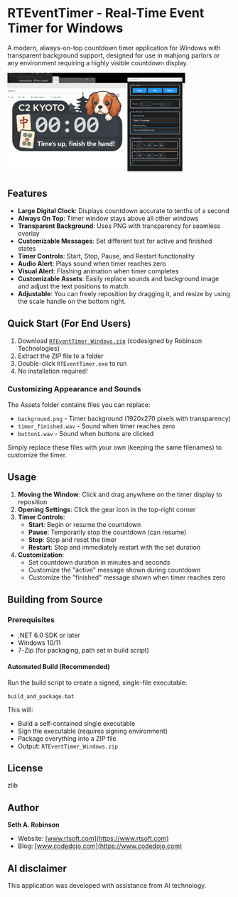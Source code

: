 # RTEventTimer - Real-Time Event Timer for Windows

A modern, always-on-top countdown timer application for Windows with transparent background support, designed for use in mahjong parlors or any environment requiring a highly visible countdown display.

<a href="Assets/screenshot.png"><img src="Assets/screenshot.png" width="400" alt="RTEventTimer Screenshot"></a>

## Features

- **Large Digital Clock**: Displays countdown accurate to tenths of a second
- **Always On Top**: Timer window stays above all other windows
- **Transparent Background**: Uses PNG with transparency for seamless overlay
- **Customizable Messages**: Set different text for active and finished states
- **Timer Controls**: Start, Stop, Pause, and Restart functionality
- **Audio Alert**: Plays sound when timer reaches zero
- **Visual Alert**: Flashing animation when timer completes
- **Customizable Assets**: Easily replace sounds and background image and adjust the text positions to match.
- **Adjustable**: You can freely reposition by dragging it, and resize by using the scale handle on the bottom right.


## Quick Start (For End Users)

1. Download [`RTEventTimer_Windows.zip`](https://github.com/SethRobinson/RTEventTimer/raw/main/RTEventTimer_Windows.zip) (codesigned by Robinson Technologies)
2. Extract the ZIP file to a folder
3. Double-click `RTEventTimer.exe` to run
4. No installation required!

### Customizing Appearance and Sounds

The Assets folder contains files you can replace:
- `background.png` - Timer background (1920x270 pixels with transparency)
- `timer_finished.wav` - Sound when timer reaches zero
- `button1.wav` - Sound when buttons are clicked

Simply replace these files with your own (keeping the same filenames) to customize the timer.

## Usage

1. **Moving the Window**: Click and drag anywhere on the timer display to reposition
2. **Opening Settings**: Click the gear icon in the top-right corner
3. **Timer Controls**:
   - **Start**: Begin or resume the countdown
   - **Pause**: Temporarily stop the countdown (can resume)
   - **Stop**: Stop and reset the timer
   - **Restart**: Stop and immediately restart with the set duration
4. **Customization**:
   - Set countdown duration in minutes and seconds
   - Customize the "active" message shown during countdown
   - Customize the "finished" message shown when timer reaches zero

## Building from Source

### Prerequisites

- .NET 6.0 SDK or later
- Windows 10/11
- 7-Zip (for packaging, path set in build script)


#### Automated Build (Recommended)

Run the build script to create a signed, single-file executable:

```batch
build_and_package.bat
```

This will:
- Build a self-contained single executable
- Sign the executable (requires signing environment)
- Package everything into a ZIP file
- Output: `RTEventTimer_Windows.zip`


## License

zlib

## Author

**Seth A. Robinson**
- Website: [www.rtsoft.com](https://www.rtsoft.com)
- Blog: [www.codedojo.com](https://www.codedojo.com)

## AI disclaimer

This application was developed with assistance from AI technology.